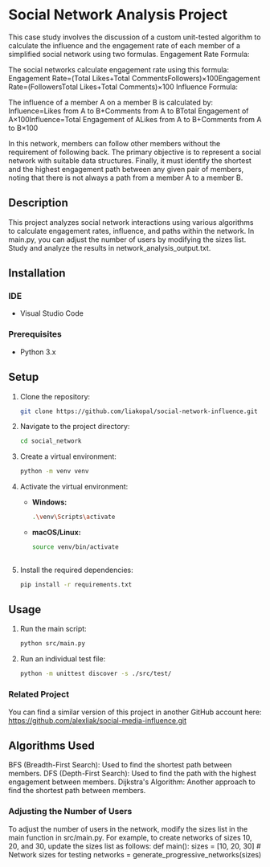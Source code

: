 # Social Network Analysis Project

This case study involves the discussion of a custom unit-tested algorithm to calculate the influence and the engagement rate of each member of a simplified social network using two formulas.
Engagement Rate Formula:

The social networks calculate engagement rate using this formula:
Engagement Rate=(Total Likes+Total CommentsFollowers)×100Engagement Rate=(FollowersTotal Likes+Total Comments​)×100
Influence Formula:

The influence of a member A on a member B is calculated by:
Influence=Likes from A to B+Comments from A to BTotal Engagement of A×100Influence=Total Engagement of ALikes from A to B+Comments from A to B​×100

In this network, members can follow other members without the requirement of following back. The primary objective is to represent a social network with suitable data structures. Finally, it must identify the shortest and the highest engagement path between any given pair of members, noting that there is not always a path from a member A to a member B.

## Description

This project analyzes social network interactions using various algorithms to calculate engagement rates, influence, and paths within the network. In main.py, you can adjust the number of users by modifying the sizes list. Study and analyze the results in network_analysis_output.txt.

## Installation

### IDE

- Visual Studio Code

### Prerequisites

- Python 3.x

## Setup

1. Clone the repository:

    ```sh
    git clone https://github.com/liakopal/social-network-influence.git
    

2. Navigate to the project directory:

    ```sh
    cd social_network
    

3. Create a virtual environment:

    ```sh
    python -m venv venv


4. Activate the virtual environment:

    - **Windows:**
      ```sh
      .\venv\Scripts\activate
      ```

    - **macOS/Linux:**
      ```sh
      source venv/bin/activate
    

5. Install the required dependencies:

    ```sh
   pip install -r requirements.txt


## Usage

1. Run the main script:

    ```sh
   python src/main.py

2. Run an individual test file:
    ```sh
   python -m unittest discover -s ./src/test/

### Related Project

You can find a similar version of this project in another GitHub account here: https://github.com/alexliak/social-media-influence.git

## Algorithms Used

BFS (Breadth-First Search): Used to find the shortest path between members.
DFS (Depth-First Search): Used to find the path with the highest engagement between members.
Dijkstra's Algorithm: Another approach to find the shortest path between members.

### Adjusting the Number of Users
To adjust the number of users in the network, modify the sizes list in the main function in src/main.py. For example, to create networks of sizes 10, 20, and 30, update the sizes list as follows:
def main():
    sizes = [10, 20, 30]  # Network sizes for testing
    networks = generate_progressive_networks(sizes)
